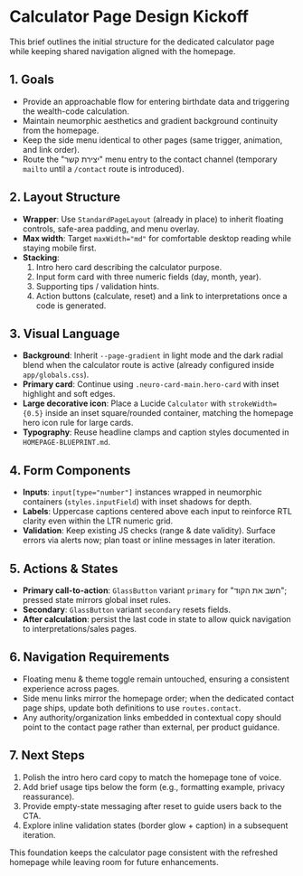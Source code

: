 # Calculator Page Design Kickoff

This brief outlines the initial structure for the dedicated calculator page while keeping shared navigation aligned with the homepage.

## 1. Goals

- Provide an approachable flow for entering birthdate data and triggering the wealth-code calculation.
- Maintain neumorphic aesthetics and gradient background continuity from the homepage.
- Keep the side menu identical to other pages (same trigger, animation, and link order).
- Route the "יצירת קשר" menu entry to the contact channel (temporary `mailto` until a `/contact` route is introduced).

## 2. Layout Structure

- **Wrapper**: Use `StandardPageLayout` (already in place) to inherit floating controls, safe-area padding, and menu overlay.
- **Max width**: Target `maxWidth="md"` for comfortable desktop reading while staying mobile first.
- **Stacking**:
  1. Intro hero card describing the calculator purpose.
  2. Input form card with three numeric fields (day, month, year).
  3. Supporting tips / validation hints.
  4. Action buttons (calculate, reset) and a link to interpretations once a code is generated.

## 3. Visual Language

- **Background**: Inherit `--page-gradient` in light mode and the dark radial blend when the calculator route is active (already configured inside `app/globals.css`).
- **Primary card**: Continue using `.neuro-card-main.hero-card` with inset highlight and soft edges.
- **Large decorative icon**: Place a Lucide `Calculator` with `strokeWidth={0.5}` inside an inset square/rounded container, matching the homepage hero icon rule for large cards.
- **Typography**: Reuse headline clamps and caption styles documented in `HOMEPAGE-BLUEPRINT.md`.

## 4. Form Components

- **Inputs**: `input[type="number"]` instances wrapped in neumorphic containers (`styles.inputField`) with inset shadows for depth.
- **Labels**: Uppercase captions centered above each input to reinforce RTL clarity even within the LTR numeric grid.
- **Validation**: Keep existing JS checks (range & date validity). Surface errors via alerts now; plan toast or inline messages in later iteration.

## 5. Actions & States

- **Primary call-to-action**: `GlassButton` variant `primary` for "חשב את הקוד"; pressed state mirrors global inset rules.
- **Secondary**: `GlassButton` variant `secondary` resets fields.
- **After calculation**: persist the last code in state to allow quick navigation to interpretations/sales pages.

## 6. Navigation Requirements

- Floating menu & theme toggle remain untouched, ensuring a consistent experience across pages.
- Side menu links mirror the homepage order; when the dedicated contact page ships, update both definitions to use `routes.contact`.
- Any authority/organization links embedded in contextual copy should point to the contact page rather than external, per product guidance.

## 7. Next Steps

1. Polish the intro hero card copy to match the homepage tone of voice.
2. Add brief usage tips below the form (e.g., formatting example, privacy reassurance).
3. Provide empty-state messaging after reset to guide users back to the CTA.
4. Explore inline validation states (border glow + caption) in a subsequent iteration.

This foundation keeps the calculator page consistent with the refreshed homepage while leaving room for future enhancements.

